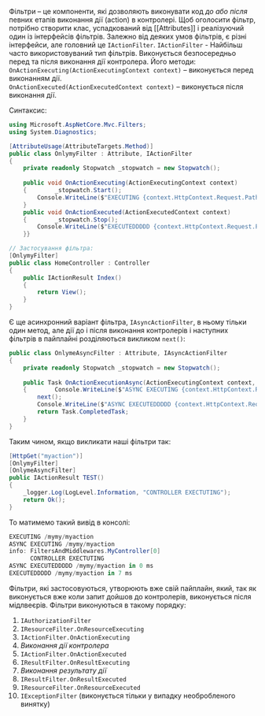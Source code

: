 Фільтри – це компоненти, які дозволяють виконувати код _до або після_ певних етапів виконання дії (action) в контролері.
Щоб оголосити фільтр, потрібно створити клас, успадкований від [[Attributes]] і реалізуючий один із інтерфейсів фільтрів.
Залежно від деяких умов фільтрів, є різні інтерфейси, але головний це `IActionFilter`.
`IActionFilter` - Найбільш часто використовуваний тип фільтрів. Виконується безпосередньо перед та після виконання дії контролера.
	Його методи:
	 `OnActionExecuting(ActionExecutingContext context)` – виконується перед виконанням дії.	
	 `OnActionExecuted(ActionExecutedContext context)` – виконується після виконання дії.

Синтаксис:
``` C#
using Microsoft.AspNetCore.Mvc.Filters;
using System.Diagnostics;

[AttributeUsage(AttributeTargets.Method)]  
public class OnlymyFilter : Attribute, IActionFilter  
{  
    private readonly Stopwatch _stopwatch = new Stopwatch();  
  
    public void OnActionExecuting(ActionExecutingContext context)  
    {        _stopwatch.Start();  
        Console.WriteLine($"EXECUTING {context.HttpContext.Request.Path}");  
    }  
    public void OnActionExecuted(ActionExecutedContext context)  
    {        _stopwatch.Stop();  
        Console.WriteLine($"EXECUTEDDDDD {context.HttpContext.Request.Path} in {_stopwatch.ElapsedMilliseconds} ms");  
    }}

// Застосування фільтра:
[OnlymyFilter]
public class HomeController : Controller
{
    public IActionResult Index()
    {
        return View();
    }
}
```

Є ще асинхронний варіант фільтра, `IAsyncActionFilter`, в ньому тільки один метод, але дії до і після виконання контролерів і наступних фільтрів в пайплайні розділяються викликом `next()`:
``` C#
public class OnlymeAsyncFilter : Attribute, IAsyncActionFilter  
{  
    private readonly Stopwatch _stopwatch = new Stopwatch();  
  
    public Task OnActionExecutionAsync(ActionExecutingContext context, ActionExecutionDelegate next)  
    {        Console.WriteLine($"ASYNC EXECUTING {context.HttpContext.Request.Path}");  
        next();        
        Console.WriteLine($"ASYNC EXECUTEDDDDD {context.HttpContext.Request.Path} in {_stopwatch.ElapsedMilliseconds} ms");  
        return Task.CompletedTask;  
    }  
}
```

Таким чином, якщо викликати наші фільтри так:
``` C#
[HttpGet("myaction")]  
[OnlymyFilter]  
[OnlymeAsyncFilter]  
public IActionResult TEST()  
{  
    _logger.Log(LogLevel.Information, "CONTROLLER EXECTUTING");  
    return Ok();  
}
```

То матимемо такий вивід в консолі:
``` C#
EXECUTING /mymy/myaction
ASYNC EXECUTING /mymy/myaction
info: FiltersAndMiddlewares.MyController[0]
      CONTROLLER EXECTUTING
ASYNC EXECUTEDDDDD /mymy/myaction in 0 ms
EXECUTEDDDDD /mymy/myaction in 7 ms
```

Фільтри, які застосовуються, утворюють вже свій пайплайн, який, так як виконується вже коли запит дойшов до контролерів, виконується після мідлвеєрів.
Фільтри виконуються в такому порядку:
1. `IAuthorizationFilter`
2. `IResourceFilter.OnResourceExecuting`
3. `IActionFilter.OnActionExecuting`
4. *Виконання дії контролера*
5. `IActionFilter.OnActionExecuted`
6. `IResultFilter.OnResultExecuting`
7. *Виконання результату дії*
8. `IResultFilter.OnResultExecuted`
9. `IResourceFilter.OnResourceExecuted`
10. `IExceptionFilter` (виконується тільки у випадку необробленого винятку)

